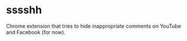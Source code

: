 # sssshh
Chrome extension that tries to hide inappropriate comments on YouTube and Facebook (for now).
